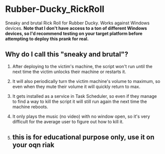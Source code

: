 # Rubber-Ducky_RickRoll
Sneaky and brutal Rick Roll for Rubber Ducky. Works against Windows devices.
__Note that I don't have access to a ton of different Windows devices, so I'd recommend testing on your target platform before attempting to deploy this prank for real.__
## Why do I call this "sneaky and brutal"?
1. After deploying to the victim's machine, the script won't run until the next time the victim unlocks their machine or restarts it.
2. It will also periodically turn the victim machine's volume to maximum, so even when they mute their volume it will quickly return to max.
3. It gets installed as a service in Task Scheduler, so even if they manage to find a way to kill the script it will still run again the next time the machine reboots.
4. It only plays the music (no video) with no window open, so it's very difficult for the average user to figure out how to kill it.

5. ## this is for educational purpose only, use it on your oqn riak

